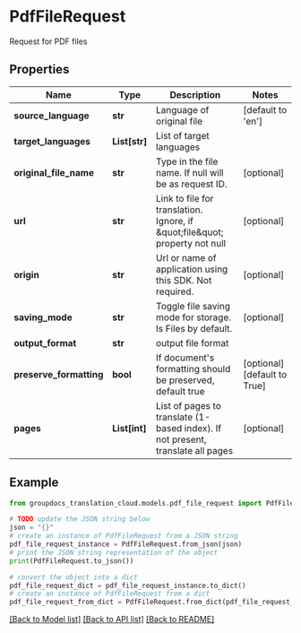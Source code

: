 # PdfFileRequest

Request for PDF files

## Properties

Name | Type | Description | Notes
------------ | ------------- | ------------- | -------------
**source_language** | **str** | Language of original file | [default to 'en']
**target_languages** | **List[str]** | List of target languages | 
**original_file_name** | **str** | Type in the file name. If null will be as request ID. | [optional] 
**url** | **str** | Link to file for translation. Ignore, if \&quot;file\&quot; property not null | [optional] 
**origin** | **str** | Url or name of application using this SDK. Not required. | [optional] 
**saving_mode** | **str** | Toggle file saving mode for storage.  Is Files by default. | [optional] 
**output_format** | **str** | output file format | 
**preserve_formatting** | **bool** | If document&#39;s formatting should be preserved, default true | [optional] [default to True]
**pages** | **List[int]** | List of pages to translate (1-based index). If not present, translate all pages | [optional] 

## Example

```python
from groupdocs_translation_cloud.models.pdf_file_request import PdfFileRequest

# TODO update the JSON string below
json = "{}"
# create an instance of PdfFileRequest from a JSON string
pdf_file_request_instance = PdfFileRequest.from_json(json)
# print the JSON string representation of the object
print(PdfFileRequest.to_json())

# convert the object into a dict
pdf_file_request_dict = pdf_file_request_instance.to_dict()
# create an instance of PdfFileRequest from a dict
pdf_file_request_from_dict = PdfFileRequest.from_dict(pdf_file_request_dict)
```
[[Back to Model list]](../README.md#documentation-for-models) [[Back to API list]](../README.md#documentation-for-api-endpoints) [[Back to README]](../README.md)


